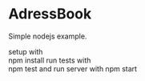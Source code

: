 AdressBook
==========

Simple nodejs example.

setup with  
   npm install
run tests with  
   npm test
and run server  with 
   npm start
